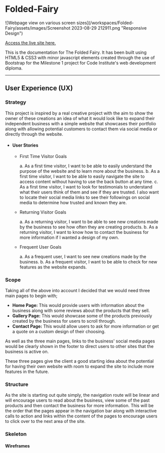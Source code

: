 # Folded-Fairy

![Webpage view on various screen sizes](/workspaces/Folded-Fairy/assets/images/Screenshot 2023-08-29 212911.png "Responsive Design")

[Access the live site here.](https://melody-lisa.github.io/Folded-Fairy/)

This is the documentation for The Folded Fairy. It has been built using HTML5 & CSS3 with minor javascript elements created through the use of Bootstrap for the Milestone 1 project for Code Institute's web development diploma.

******

## User Experience (UX)

### Strategy

 This project is inspired by a real creative project with the aim to show the owner of these creations an idea of what it would look like to expand their independent business with a simple website that showcases their portfolio along with allowing potential customers to contact them via social media or directly through the website.

- #### User Stories

  * First Time Visitor Goals

    a. As a first time visitor, I want to be able to easily understand the purpose of the website and to learn more about the business.
    b. As a first time visitor, I want to be able to easily navigate the site to access content without having to use the back button at any time.
    c. As a first time visitor, I want to look for testimonials to understand what their users think of them and see if they are trusted. I also want to locate their social media links to see their followings on social media to determine how trusted and known they are.

  * Returning Visitor Goals

    a. As a returning visitor, I want to be able to see new creations made by the business to see how often they are creating products.
    b. As a returning visitor, I want to know how to contact the business for more information if I wanted a design of my own.

  * Frequent User Goals
    
    a. As a frequent user, I want to see new creations made by the business.
    b. As a frequent visitor, I want to be able to check for new features as the website expands.


### Scope

Taking all of the above into account I decided that we would need three main pages to begin with;

* __Home Page:__ This would provide users with information about the business along with some reviews about the products that they sell.
* __Gallery Page:__ This would showcase some of the products previously created by the business for users to scroll through.
* __Contact Page:__ This would allow users to ask for more information or get a quote on a custom design of their choosing.

As well as the three main pages, links to the business' social media pages would be clearly shown in the footer to direct users to other sites that the business is active on.

These three pages give the client a good starting idea about the potential for having their own website with room to expand the site to include more features in the future.

### Structure

As the site is starting out quite simply, the navigation route will be linear and will encourage users to read about the business, view some of the past products and then contact the business for more information. This will be the order that the pages appear in the navigation bar along with interactive calls to action and links within the content of the pages to encourage users to click over to the next area of the site.

### Skeleton

#### Wireframes